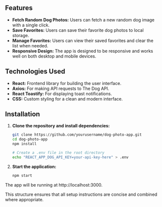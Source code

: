 ## Features

- **Fetch Random Dog Photos:** Users can fetch a new random dog image with a single click.
- **Save Favorites:** Users can save their favorite dog photos to local storage.
- **Manage Favorites:** Users can view their saved favorites and clear the list when needed.
- **Responsive Design:** The app is designed to be responsive and works well on both desktop and mobile devices.

## Technologies Used

- **React:** Frontend library for building the user interface.
- **Axios:** For making API requests to The Dog API.
- **React Toastify:** For displaying toast notifications.
- **CSS:** Custom styling for a clean and modern interface.

## Installation

1. **Clone the repository and install dependencies:**

   ```bash
   git clone https://github.com/yourusername/dog-photo-app.git
   cd dog-photo-app
   npm install

   # Create a .env file in the root directory
   echo "REACT_APP_DOG_API_KEY=your-api-key-here" > .env
   ```
2. **Start the application:**
   ```bash
   npm start
   ```
The app will be running at http://localhost:3000.






This structure ensures that all setup instructions are concise and combined where appropriate.
